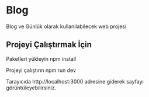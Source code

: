 # Blog 
Blog ve Günlük olarak kullanılabilecek web projesi
## Projeyi Çalıştırmak İçin
Paketleri yükleyin
npm install


Projeyi çalıştırın
npm run dev


Tarayıcıda
http://localhost:3000 adresine giderek sayfayı görüntüleyebilirsiniz.

